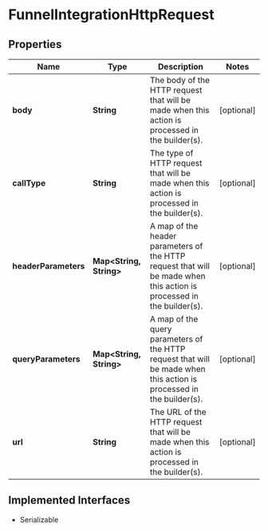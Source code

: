 

# FunnelIntegrationHttpRequest


## Properties

| Name | Type | Description | Notes |
|------------ | ------------- | ------------- | -------------|
|**body** | **String** | The body of the HTTP request that will be made when this action is processed in the builder(s). |  [optional] |
|**callType** | **String** | The type of HTTP request that will be made when this action is processed in the builder(s). |  [optional] |
|**headerParameters** | **Map&lt;String, String&gt;** | A map of the header parameters of the HTTP request that will be made when this action is processed in the builder(s). |  [optional] |
|**queryParameters** | **Map&lt;String, String&gt;** | A map of the query parameters of the HTTP request that will be made when this action is processed in the builder(s). |  [optional] |
|**url** | **String** | The URL of the HTTP request that will be made when this action is processed in the builder(s). |  [optional] |


## Implemented Interfaces

* Serializable

